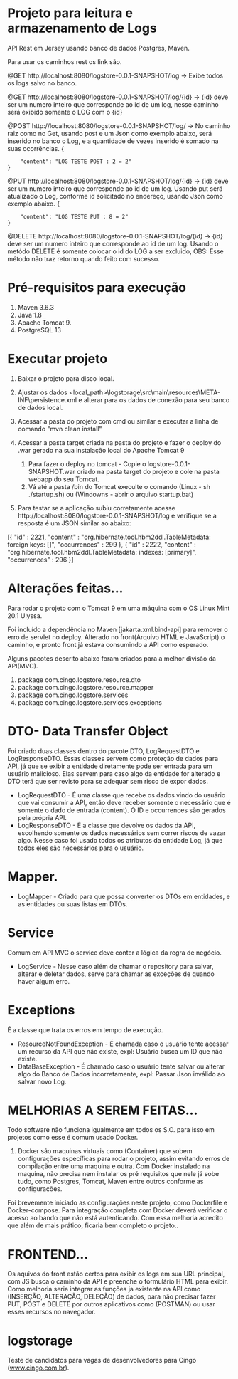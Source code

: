 # Projeto para leitura e armazenamento de Logs

API Rest em Jersey usando banco de dados Postgres, Maven.

Para usar os caminhos rest os link são.

@GET
http://localhost:8080/logstore-0.0.1-SNAPSHOT/log -> Exibe todos os logs salvo no banco.

@GET
http://localhost:8080/logstore-0.0.1-SNAPSHOT/log/{id} -> {id} deve ser um numero inteiro que corresponde ao id de um log, nesse caminho será exibido somente o LOG com o {id}

@POST
http://localhost:8080/logstore-0.0.1-SNAPSHOT/log/ -> No caminho raiz como no Get, usando post e um Json como exemplo abaixo, será inserido no banco o Log, e a quantidade de vezes inserido é somado na suas ocorrências.
    {

        "content": "LOG TESTE POST : 2 = 2"
    }

@PUT
http://localhost:8080/logstore-0.0.1-SNAPSHOT/log/{id} -> {id} deve ser um numero inteiro que corresponde ao id de um log.
Usando put será atualizado o Log, conforme id solicitado no endereço, usando Json como exemplo abaixo.
    {

        "content": "LOG TESTE PUT : 8 = 2"
    }

@DELETE
http://localhost:8080/logstore-0.0.1-SNAPSHOT/log/{id} -> {id} deve ser um numero inteiro que corresponde ao id de um log.
Usando o metódo DELETE é somente colocar o id do LOG a ser excluido, OBS: Esse método não traz retorno quando feito com sucesso. 


# Pré-requisitos para execução
1. Maven 3.6.3
2. Java 1.8
3. Apache Tomcat 9.
4. PostgreSQL 13

# Executar projeto
1. Baixar o projeto para disco local.

2. Ajustar os dados <local_path>\logstorage\src\main\resources\META-INF\persistence.xml e alterar para os dados de conexão para seu banco de dados local.

3. Acessar a pasta do projeto com cmd ou similar e executar a linha de comando "mvn clean install"

4. Acessar a pasta target criada na pasta do projeto e fazer o deploy do .war gerado na sua instalação local do Apache Tomcat 9
    1. Para fazer o deploy no tomcat - Copie o logstore-0.0.1-SNAPSHOT.war criado na pasta target do projeto e cole na pasta webapp do seu Tomcat.
    2. Vá até a pasta /bin do Tomcat execulte o comando (Linux - sh ./startup.sh) ou (Windowns - abrir o arquivo startup.bat)

5. Para testar se a aplicação subiu corretamente acesse http://localhost:8080/logstore-0.0.1-SNAPSHOT/log e verifique se a resposta é um JSON similar ao abaixo: 

[{
  "id" : 2221,
  "content" : "org.hibernate.tool.hbm2ddl.TableMetadata: <init> foreign keys: []",
  "occurrences" : 299
}, {
  "id" : 2222,
  "content" : "org.hibernate.tool.hbm2ddl.TableMetadata: <init> indexes: [primary]",
  "occurrences" : 296
}]

# Alterações feitas...

Para rodar o projeto com o Tomcat 9 em uma máquina com o OS Linux Mint 20.1 Ulyssa.

Foi incluído a dependência no Maven [jakarta.xml.bind-api] para remover o erro de servlet no deploy.
Alterado no front(Arquivo HTML e JavaScript) o caminho, e pronto front já estava consumindo a API como esperado.

Alguns pacotes descrito abaixo foram criados para a melhor divisão da API(MVC).
1. package com.cingo.logstore.resource.dto
2. package com.cingo.logstore.resource.mapper
3. package com.cingo.logstore.services
4. package com.cingo.logstore.services.exceptions

# DTO- Data Transfer Object
Foi criado duas classes dentro do pacote DTO, LogRequestDTO e LogResponseDTO.
Essas classes servem como proteção de dados para API, já que se exibir a entidade diretamente pode ser entrada para um usuário malicioso.
Elas servem para caso algo da entidade for alterado e DTO terá que ser revisto para se adequar sem risco de expor dados.
* LogRequestDTO - É uma classe que recebe os dados vindo do usuário que vai consumir a API, então deve receber somente o necessário que é somente o dado de entrada (content).
O ID e occurrences são gerados pela própria API.
* LogResponseDTO - É a classe que devolve os dados da API, escolhendo somente os dados necessários sem correr riscos de vazar algo.
Nesse caso foi usado todos os atributos da entidade Log, já que todos eles são necessários para o usuário.


# Mapper.
* LogMapper - Criado para que possa converter os DTOs em entidades, e as entidades ou suas listas em DTOs.

# Service
Comum em API MVC o service deve conter a lógica da regra de negócio.
* LogService - Nesse caso além de chamar o repository para salvar, alterar e deletar dados, serve para chamar as exceções de quando haver algum erro.

# Exceptions
É a classe que trata os erros em tempo de execução.
* ResourceNotFoundException - É chamada caso o usuário tente acessar um recurso da API que não existe, expl: Usuário busca um ID que não existe.
* DataBaseException - É chamado caso o usuário tente salvar ou alterar algo do Banco de Dados incorretamente, expl: Passar Json inválido ao salvar novo Log.


# MELHORIAS A SEREM FEITAS...
Todo software não funciona igualmente em todos os S.O. para isso em projetos como esse é comum usado Docker.
1. Docker são maquinas virtuais como (Container) que sobem configurações específicas para rodar o projeto, assim evitando erros de compilação entre uma maquina e outra.
Com Docker instalado na maquina, não precisa nem instalar os pré requisitos que nele já sobe tudo, como Postgres, Tomcat, Maven entre outros conforme as configurações.

Foi brevemente iniciado as configurações neste projeto, como Dockerfile e Docker-compose. 
Para integração completa com Docker deverá verificar o acesso ao bando que não está autenticando.
Com essa melhoria acredito que além de mais prático, ficaria bem completo o projeto..

# FRONTEND...

Os aquivos do front estão certos para exibir os logs em sua URL principal, com JS busca o caminho da API e preenche o formulário HTML para exibir.
Como melhoria seria integrar as funções ja existente na API como (INSERÇÃO, ALTERAÇÃO, DELEÇÃO) de dados, para não precisar fazer PUT, POST e DELETE por outros aplicativos como (POSTMAN) ou usar esses recursos no navegador.


# logstorage
Teste de candidatos para vagas de desenvolvedores para Cingo (www.cingo.com.br).


































